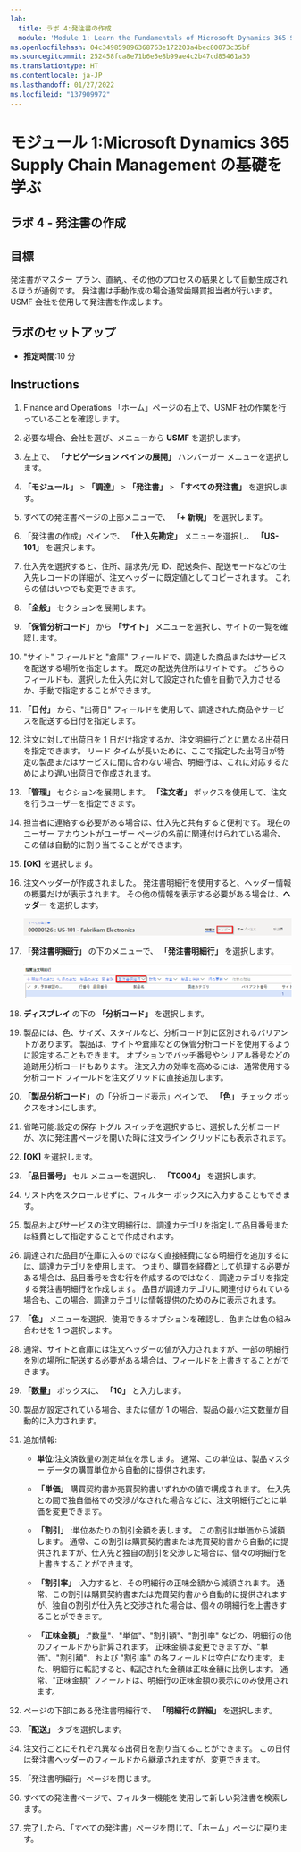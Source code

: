 ```yaml
---
lab:
  title: ラボ 4:発注書の作成
  module: 'Module 1: Learn the Fundamentals of Microsoft Dynamics 365 Supply Chain Management'
ms.openlocfilehash: 04c349859896368763e172203a4bec80073c35bf
ms.sourcegitcommit: 252458fca8e71b6e5e8b99ae4c2b47cd85461a30
ms.translationtype: HT
ms.contentlocale: ja-JP
ms.lasthandoff: 01/27/2022
ms.locfileid: "137909972"
---
```

# <a name="module-1-learn-the-fundamentals-of-microsoft-dynamics-365-supply-chain-management"></a>モジュール 1:Microsoft Dynamics 365 Supply Chain Management の基礎を学ぶ

## <a name="lab-4---create-a-purchase-order"></a>ラボ 4 - 発注書の作成

## <a name="objectives"></a>目標

発注書がマスター プラン、直納,、その他のプロセスの結果として自動生成されるほうが通例です。 発注書は手動作成の場合通常歯購買担当者が行います。 USMF 会社を使用して発注書を作成します。

## <a name="lab-setup"></a>ラボのセットアップ

   - **推定時間**:10 分

## <a name="instructions"></a>Instructions

1. Finance and Operations 「ホーム」ページの右上で、USMF 社の作業を行っていることを確認します。

1. 必要な場合、会社を選び、メニューから **USMF** を選択します。

1. 左上で、 **「ナビゲーション ペインの展開」** ハンバーガー メニューを選択します。

1. **「モジュール」**  >  **「調達」**  >  **「発注書」**  >  **「すべての発注書」** を選択します。

1. すべての発注書ページの上部メニューで、 **「+ 新規」** を選択します。

1. 「発注書の作成」ペインで、 **「仕入先勘定」** メニューを選択し、 **「US-101」** を選択します。

1. 仕入先を選択すると、住所、請求先/元 ID、配送条件、配送モードなどの仕入先レコードの詳細が、注文ヘッダーに既定値としてコピーされます。 これらの値はいつでも変更できます。

1. **「全般」** セクションを展開します。

1. **「保管分析コード」** から **「サイト」** メニューを選択し、サイトの一覧を確認します。

1. "サイト" フィールドと "倉庫" フィールドで、調達した商品またはサービスを配送する場所を指定します。 既定の配送先住所はサイトです。 どちらのフィールドも、選択した仕入先に対して設定された値を自動で入力させるか、手動で指定することができます。

1. **「日付」** から、"出荷日" フィールドを使用して、調達された商品やサービスを配送する日付を指定します。

1. 注文に対して出荷日を 1 日だけ指定するか、注文明細行ごとに異なる出荷日を指定できます。 リード タイムが長いために、ここで指定した出荷日が特定の製品またはサービスに間に合わない場合、明細行は、これに対応するためにより遅い出荷日で作成されます。

1. **「管理」** セクションを展開します。 **「注文者」** ボックスを使用して、注文を行うユーザーを指定できます。

1. 担当者に連絡する必要がある場合は、仕入先と共有すると便利です。 現在のユーザー アカウントがユーザー ページの名前に関連付けられている場合、この値は自動的に割り当てることができます。

1. **[OK]** を選択します。

1. 注文ヘッダーが作成されました。 発注書明細行を使用すると、ヘッダー情報の概要だけが表示されます。 その他の情報を表示する必要がある場合は、**ヘッダー** を選択します。

    ![ヘッダー メニューの場所を表示する画面イメージ](./media/lp1-m3-purchase-order-header-option.png)

1. **「発注書明細行」** の下のメニューで、 **「発注書明細行」** を選択します。

    ![発注書明細行 メニュー オプションの場所を示す画面画像](./media/lp1-m3-purchase-order-purchase-order-line-menu.png)

1. **ディスプレイ** の下の **「分析コード」** を選択します。

1. 製品には、色、サイズ、スタイルなど、分析コード別に区別されるバリアントがあります。 製品は、サイトや倉庫などの保管分析コードを使用するように設定することもできます。 オプションでバッチ番号やシリアル番号などの追跡用分析コードもあります。 注文入力の効率を高めるには、通常使用する分析コード フィールドを注文グリッドに直接追加します。

1. **「製品分析コード」** の「分析コード表示」ペインで、 **「色」** チェック ボックスをオンにします。

1. 省略可能:設定の保存 トグル スイッチを選択すると、選択した分析コードが、次に発注書ページを開いた時に注文ライン グリッドにも表示されます。

1. **[OK]** を選択します。

1. **「品目番号」** セル メニューを選択し、 **「T0004」** を選択します。

1. リスト内をスクロールせずに、フィルター ボックスに入力することもできます。

1. 製品およびサービスの注文明細行は、調達カテゴリを指定して品目番号または経費として指定することで作成されます。

1. 調達された品目が在庫に入るのではなく直接経費になる明細行を追加するには、調達カテゴリを使用します。 つまり、購買を経費として処理する必要がある場合は、品目番号を含む行を作成するのではなく、調達カテゴリを指定する発注書明細行を作成します。 品目が調達カテゴリに関連付けられている場合も、この場合、調達カテゴリは情報提供のためのみに表示されます。

1. **「色」** メニューを選択、使用できるオプションを確認し、色または色の組み合わせを 1 つ選択します。

1. 通常、サイトと倉庫には注文ヘッダーの値が入力されますが、一部の明細行を別の場所に配送する必要がある場合は、フィールドを上書きすることができます。

1. **「数量」** ボックスに、 **「10」** と入力します。

1. 製品が設定されている場合、または値が 1 の場合、製品の最小注文数量が自動的に入力されます。

1. 追加情報:

    - **単位**:注文済数量の測定単位を示します。 通常、この単位は、製品マスター データの購買単位から自動的に提供されます。

    - **「単価」** 購買契約書か売買契約書いずれかの値で構成されます。 仕入先との間で独自価格での交渉がなされた場合などに、注文明細行ごとに単価を変更できます。

    - **「割引」** :単位あたりの割引金額を表します。 この割引は単価から減額します。 通常、この割引は購買契約書または売買契約書から自動的に提供されますが、仕入先と独自の割引を交渉した場合は、個々の明細行を上書きすることができます。

    - **「割引率」** :入力すると、その明細行の正味金額から減額されます。 通常、この割引は購買契約書または売買契約書から自動的に提供されますが、独自の割引が仕入先と交渉された場合は、個々の明細行を上書きすることができます。

    - **「正味金額」** :"数量"、"単価"、"割引額"、"割引率" などの、明細行の他のフィールドから計算されます。 正味金額は変更できますが、"単価"、"割引額"、および "割引率" の各フィールドは空白になります。また、明細行に転記すると、転記された金額は正味金額に比例します。 通常、"正味金額" フィールドは、明細行の正味金額の表示にのみ使用されます。

1. ページの下部にある発注書明細行で、 **「明細行の詳細」** を選択します。

1. **「配送」** タブを選択します。

1. 注文行ごとにそれぞれ異なる出荷日を割り当てることができます。 この日付は発注書ヘッダーのフィールドから継承されますが、変更できます。

1. 「発注書明細行」ページを閉じます。

1. すべての発注書ページで、フィルター機能を使用して新しい発注書を検索します。

1. 完了したら、「すべての発注書」ページを閉じて、「ホーム」ページに戻ります。
